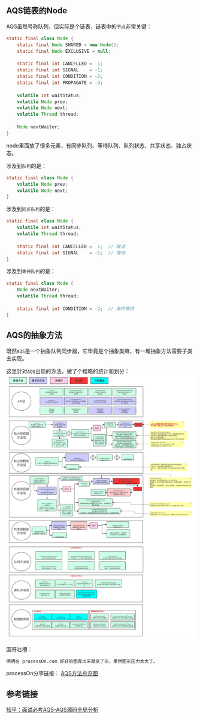 ## AQS链表的Node
AQS虽然号称队列，但实际是个链表，链表中的`节点`非常关键：
```java
static final class Node {
    static final Node SHARED = new Node();
    static final Node EXCLUSIVE = null;

    static final int CANCELLED =  1;
    static final int SIGNAL    = -1;
    static final int CONDITION = -2;
    static final int PROPAGATE = -3;

    volatile int waitStatus;
    volatile Node prev;
    volatile Node next;
    volatile Thread thread;

    Node nextWaiter;
}
```

node里面放了很多元素，有同步队列、等待队列、队列状态、共享状态、独占状态。

涉及到`队列`的是：
```java
static final class Node {
    volatile Node prev;
    volatile Node next;
}
```
涉及到`同步队列`的是：
```java
static final class Node {
    volatile int waitStatus;
    volatile Thread thread;

    static final int CANCELLED =  1;  // 取消
    static final int SIGNAL    = -1;  // 等待
}
```
涉及到`等待队列`的是：
```java
static final class Node {
    Node nextWaiter;
    volatile Thread thread;

    static final int CONDITION = -2;  // 条件等待
}
```

## AQS的抽象方法
既然`AQS`是一个抽象队列同步器，它毕竟是个抽象类嘛，有一堆抽象方法需要子类去实现。

这里针对`AQS`出现的方法，做了个粗略的统计和划分：
![](imgs/2021-04-07-AQS方法总览图.png)

国哥吐槽：
```dtd
明明在 processOn.com 好好的图弄出来就变了形，果然图形压力太大了。
```
processOn分享链接： [AQS方法总览图](https://www.processon.com/view/link/606d88815653bb5cea08e74b)


## 参考链接
[知乎：面试必考AQS-AQS源码全局分析](https://zhuanlan.zhihu.com/p/111264273)